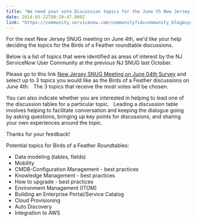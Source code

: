 ```yaml
---
title: "We need your vote Discussion topics for the June th New Jersey SNUG"
date: 2014-05-22T00:29:47.000Z
link: "https://community.servicenow.com/community?id=community_blog&sys_id=76bc2e25dbd0dbc01dcaf3231f9619e1"
---
```

<p>For the next New Jersey SNUG meeting on June 4th, we'd like your help deciding the topics for the Birds of a Feather roundtable discussions.</p><p></p><p>Below is a list of topics that were identified as areas of interest by the NJ ServiceNow User Community at the previous NJ SNUG last October.   </p><p></p><p>Please go to this link <a href="https://www.surveymonkey.com/s/VMTQDBS" title="https://www.surveymonkey.com/s/VMTQDBS">New Jersey SNUG Meeting on June 04th Survey</a> and select up to 3 topics you would like as the Birds of a Feather discussions on June 4th.   The 3 topics that receive the most votes will be chosen. </p><p></p><p>You can also indicate whether you are interested in helping to lead one of the discussion tables for a particular topic.   Leading a discussion table involves helping to facilitate conversation and keeping the dialogue going by asking questions, bringing up key points for discussions, and sharing your own experiences around the topic.</p><p></p><p>Thanks for your feedback!</p><p></p><p>Potential topics for Birds of a Feather Roundtables:</p><ul><li>Data modeling (tables, fields) </li><li>Mobility</li><li>CMDB-Configuration Management - best practices</li><li>Knowledge Management - best practices</li><li>How to upgrade - best practices</li><li>Environment Management (ITOM)</li><li>Building an Enterprise Portal/Service Catalog </li><li>Cloud Provisioning</li><li>Auto Discovery</li><li>Integration to AWS</li></ul>